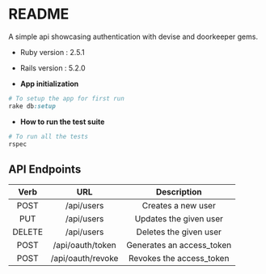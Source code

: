 # README

A simple api showcasing authentication with devise and doorkeeper gems.

* Ruby version : 2.5.1

* Rails version : 5.2.0

* **App initialization**
```ruby
# To setup the app for first run
rake db:setup
```

* **How to run the test suite**
```ruby
# To run all the tests
rspec
```

## API Endpoints

| Verb | URL | Description |
| :---: | :---: | :---: |
| POST | /api/users | Creates a new user |
| PUT | /api/users | Updates the given user |
| DELETE | /api/users | Deletes the given user |
| POST | /api/oauth/token | Generates an access_token |
| POST | /api/oauth/revoke | Revokes the access_token |

